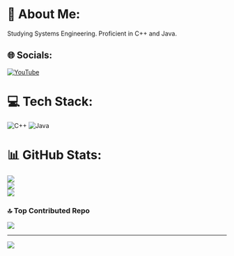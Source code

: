 # 💫 About Me:
Studying Systems Engineering. Proficient in C++ and Java.


## 🌐 Socials:
[![YouTube](https://img.shields.io/badge/YouTube-%23FF0000.svg?logo=YouTube&logoColor=white)](https://youtube.com/@Joaquinpavon96) 

# 💻 Tech Stack:
![C++](https://img.shields.io/badge/c++-%2300599C.svg?style=flat&logo=c%2B%2B&logoColor=white) ![Java](https://img.shields.io/badge/java-%23ED8B00.svg?style=flat&logo=openjdk&logoColor=white)
# 📊 GitHub Stats:
![](https://github-readme-stats.vercel.app/api?username=JoaPavon&theme=dark&hide_border=false&include_all_commits=true&count_private=true)<br/>
![](https://github-readme-streak-stats.herokuapp.com/?user=JoaPavon&theme=dark&hide_border=false)<br/>
![](https://github-readme-stats.vercel.app/api/top-langs/?username=JoaPavon&theme=dark&hide_border=false&include_all_commits=true&count_private=true&layout=compact)

### 🔝 Top Contributed Repo
![](https://github-contributor-stats.vercel.app/api?username=JoaPavon&limit=5&theme=dark&combine_all_yearly_contributions=true)

---
[![](https://visitcount.itsvg.in/api?id=JoaPavon&icon=0&color=12)](https://visitcount.itsvg.in)

<!-- Proudly created with GPRM ( https://gprm.itsvg.in ) -->
